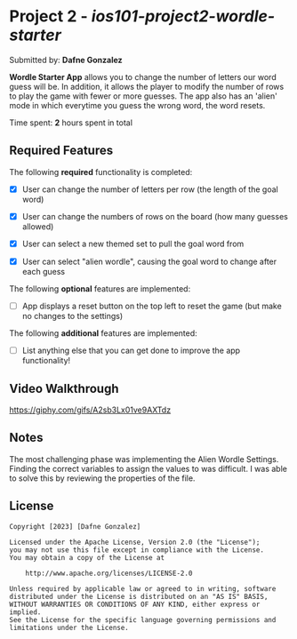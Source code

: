 # Project 2 - *ios101-project2-wordle-starter*

Submitted by: **Dafne Gonzalez**

**Wordle Starter App** allows you to change the number of letters our word guess will be. In addition, it allows the player to modify the number of rows to play the game with fewer or more guesses. The app also has an 'alien' mode in which everytime you guess the wrong word, the word resets.

Time spent: **2** hours spent in total

## Required Features

The following **required** functionality is completed:

- [x] User can change the number of letters per row (the length of the goal word)
- [x] User can change the numbers of rows on the board (how many guesses allowed)
- [x] User can select a new themed set to pull the goal word from
- [x] User can select "alien wordle", causing the goal word to change after each guess


The following **optional** features are implemented:

- [ ] App displays a reset button on the top left to reset the game (but make no changes to the settings)

The following **additional** features are implemented:

- [ ] List anything else that you can get done to improve the app functionality!

## Video Walkthrough
https://giphy.com/gifs/A2sb3Lx01ve9AXTdz



## Notes

The most challenging phase was implementing the Alien Wordle Settings. Finding the correct variables to assign the values to was difficult. I was able to solve this by reviewing the properties of the file. 


## License

    Copyright [2023] [Dafne Gonzalez]

    Licensed under the Apache License, Version 2.0 (the "License");
    you may not use this file except in compliance with the License.
    You may obtain a copy of the License at

        http://www.apache.org/licenses/LICENSE-2.0

    Unless required by applicable law or agreed to in writing, software
    distributed under the License is distributed on an "AS IS" BASIS,
    WITHOUT WARRANTIES OR CONDITIONS OF ANY KIND, either express or implied.
    See the License for the specific language governing permissions and
    limitations under the License.
